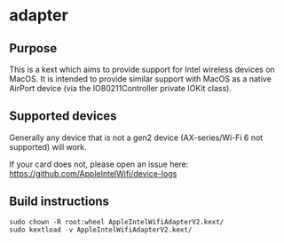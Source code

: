 # adapter
## Purpose
This is a kext which aims to provide support for Intel wireless devices on MacOS. It is intended to provide similar support with MacOS
as a native AirPort device (via the IO80211Controller private IOKit class).

## Supported devices
Generally any device that is not a gen2 device (AX-series/Wi-Fi 6 not supported) will work.

If your card does not, please open an issue here: https://github.com/AppleIntelWifi/device-logs

## Build instructions
```
sudo chown -R root:wheel AppleIntelWifiAdapterV2.kext/
sudo kextload -v AppleIntelWifiAdapterV2.kext/
```
